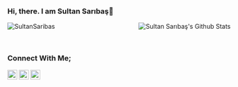 ### Hi, there. I am Sultan Sarıbaş👋

<img align="right" alt="Sultan Sarıbaş's Github Stats" src='https://github-readme-stats.vercel.app/api?username=SultanSaribas&show_icons=true&theme=dark'>

![SultanSaribas](https://komarev.com/ghpvc/?username=SultanSaribas&color=grey)

<br>

### Connect With Me;

[<img alt="SultanSaribas | LinkedIn" width="22px" color=#0077B5 marginLeft="35px" src="https://cdn.jsdelivr.net/npm/simple-icons@v3/icons/linkedin.svg" />][linkedin]
[<img alt="SultanSaribas | HackerRank" width="22px" marginLeft="35px" src="https://cdn.jsdelivr.net/npm/simple-icons@v3/icons/hackerrank.svg" />][HackerRank]
[<img alt="SultanSaribas | Twitter" width="22px" marginLeft="35px" src="https://cdn.jsdelivr.net/npm/simple-icons@v3/icons/telegram.svg" />][telegram]



[website]: https://sultansaribas.github.io/
[linkedin]: https://www.linkedin.com/in/sultan-sariba%C5%9F-283920141/
[HackerRank]: https://www.hackerrank.com/saribassultan
[telegram]: https://telegram.me/ssultii
